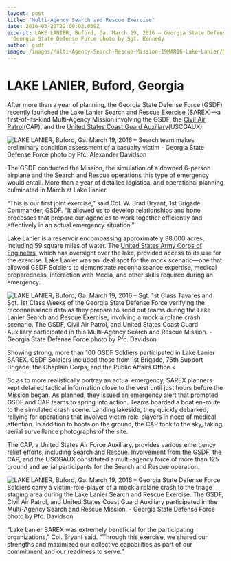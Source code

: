 ```yaml
---
layout: post
title: "Multi-Agency Search and Rescue Exercise"
date: 2016-03-20T22:09:02.059Z
excerpt: LAKE LANIER, Buford, Ga. March 19, 2016 – Georgia State Defense Force (GSDF) Soldiers debarking a boat at the scene of a mock airplane crash area during the Lake Lanier Search and Rescue Exercise (SAREX). The GSDF, Civil Air Patrol, and United States Coast Guard Auxiliary participated in this Multi-Agency Search and Rescue Mission. 
  Georgia State Defense Force photo by Sgt. Kennedy
author: gsdf
image: /images/Multi-Agency-Search-Rescue-Mission-19MAR16-Lake-Lanier/Multi-Agency-Search-Rescue-Mission-19MAR16-Lake-Lanier.jpg
---
```


# LAKE LANIER, Buford, Georgia


After more than a year of planning, the Georgia State Defense Force (GSDF) recently launched the Lake Lanier Search and Rescue Exercise (SAREX)—a first-of-its-kind Multi-Agency Mission involving the GSDF, the [Civil Air Patrol](http://www.gocivilairpatrol.com)(CAP), and the [United States Coast Guard Auxiliary](http://www.cgaux.org)(USCGAUX)  
  
    
      
  

<span class="image fit">
  <img src="{{ "/images/Multi-Agency-Search-Rescue-Mission-19MAR16-Lake-Lanier/Multi-Agency-Search-Rescue-Mission-GSDF-19-MAR-2016.jpg" | absolute_url }}" alt="LAKE LANIER, Buford, Ga. March 19, 2016 – Search team makes preliminary condition assessment of a casualty victim - Georgia State Defense Force photo by Pfc. Alexander Davidson" title="LAKE LANIER, Buford, Ga. March 19, 2016 – Search team makes preliminary condition assessment of a casualty victim - Georgia State Defense Force photo by Pfc. Alexander Davidson" />
</span>
    
      
        
          
    
The GSDF conducted the Mission, the simulation of a downed 6-person airplane and the Search and Rescue operations this type of emergency would entail. More than a year of detailed logistical and operational planning culminated in March at Lake Lanier.

“This is our first joint exercise,” said Col. W. Brad Bryant, 1st Brigade Commander, GSDF. “It allowed us to develop relationships and hone processes that prepare our agencies to work together efficiently and effectively in an actual emergency situation.”

Lake Lanier is a reservoir encompassing approximately 38,000 acres, including 59 square miles of water. The [United States Army Corps of Engineers](http://www.usace.army.mil), which has oversight over the lake, provided access to its use for the exercise. Lake Lanier was an ideal spot for the mock scenario—one that allowed GSDF Soldiers to demonstrate reconnaissance expertise, medical preparedness, interaction with Media, and other skills required during an emergency.  
  
   
     
       

<span class="image fit">
  <img src="{{ "/images/Multi-Agency-Search-Rescue-Mission-19MAR16-Lake-Lanier/Prepare-to-Deploy-Search-Teams1.jpg" | absolute_url }}" alt="LAKE LANIER, Buford, Ga. March 19, 2016 – Sgt. 1st Class Tavares and Sgt. 1st Class Weeks of the Georgia State Defense Force verifying the reconnaissance data as they prepare to send out teams during the Lake Lanier Search and Rescue Exercise, involving a mock airplane crash scenario. The GSDF, Civil Air Patrol, and United States Coast Guard Auxiliary participated in this Multi-Agency Search and Rescue Mission. - Georgia State Defense Force photo by Pfc. Davidson"  title="LAKE LANIER, Buford, Ga. March 19, 2016 – Sgt. 1st Class Tavares and Sgt. 1st Class Weeks of the Georgia State Defense Force verifying the reconnaissance data as they prepare to send out teams during the Lake Lanier Search and Rescue Exercise, involving a mock airplane crash scenario. The GSDF, Civil Air Patrol, and United States Coast Guard Auxiliary participated in this Multi-Agency Search and Rescue Mission. - Georgia State Defense Force photo by Pfc. Davidson" />
</span>
    
      
        
  
Showing strong, more than 100 GSDF Soldiers participated in Lake Lanier SAREX. GSDF Soldiers included those from 1st Brigade, 76th Support Brigade, the Chaplain Corps, and the Public Affairs Office.<

So as to more realistically portray an actual emergency, SAREX planners kept detailed tactical information close to the vest until just hours before the Mission began. As planned, they issued an emergency alert that prompted GSDF and CAP teams to spring into action. Teams boarded a boat en-route to the simulated crash scene. Landing lakeside, they quickly debarked, rallying for operations that involved victim role-players in need of medical attention. In addition to boots on the ground, the CAP took to the sky, taking aerial surveillance photographs of the site.

The CAP, a United States Air Force Auxiliary, provides various emergency relief efforts, including Search and Rescue. Involvement from the GSDF, the CAP, and the USCGAUX constituted a multi-agency force of more than 125 ground and aerial participants for the Search and Rescue operation.   
    
    
      
<span class="image fit">
  <img src="{{ "/images/Multi-Agency-Search-Rescue-Mission-19MAR16-Lake-Lanier/carrying-an-injured.jpg" | absolute_url }}" alt="LAKE LANIER, Buford, Ga. March 19, 2016 – Georgia State Defense Force Soldiers carry a victim-role-player of a mock airplane crash to the triage staging area during the Lake Lanier Search and Rescue Exercise. The GSDF, Civil Air Patrol, and United States Coast Guard Auxiliary participated in the Multi-Agency Search and Rescue Mission. - Georgia State Defense Force photo by Pfc. Davidson"  title="LAKE LANIER, Buford, Ga. March 19, 2016 – Georgia State Defense Force Soldiers carry a victim-role-player of a mock airplane crash to the triage staging area during the Lake Lanier Search and Rescue Exercise. The GSDF, Civil Air Patrol, and United States Coast Guard Auxiliary participated in the Multi-Agency Search and Rescue Mission. - Georgia State Defense Force photo by Pfc. Davidson" />
</span>
  
  
  
“Lake Lanier SAREX was extremely beneficial for the participating organizations,” Col. Bryant said. “Through this exercise, we shared our strengths and maximized our collective capabilities as part of our commitment and our readiness to serve.”  

